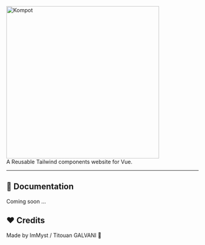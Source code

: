 <p>
    <a href="https://titouan-galvani.fr" target="_blank">
      <img alt="Kompot" width="400" src="https://raw.github.com/immyst/kompot/main/static/kompot.svg?sanitize=true">
    </a><br>
    A Reusable Tailwind components website for Vue.
</p>

---

## 📝 Documentation

Coming soon ...

## ❤️ Credits

Made by ImMyst / Titouan GALVANI 🤘

